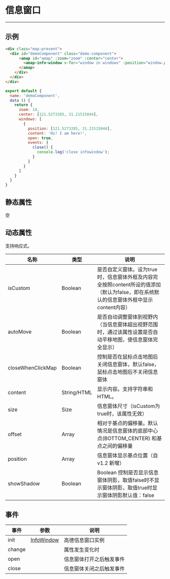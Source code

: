 # 信息窗口

---

## 示例

```html
<div class="map-present">
  <div id="demoComponent" class="demo-component">
      <amap id="amap" :zoom="zoom" :center="center">
        <amap-info-window v-for="window in windows" :position="window.position" :content="window.content" :open="window.open" :events="window.events"></amap-info-window>
      </amap>
    </div>
  </div>
</div>
```

```javascript
export default {
  name: 'demoComponent',
  data () {
    return {
      zoom: 14,
      center: [121.5273285, 31.21515044],
      windows: [
        {
          position: [121.5273285, 31.21515044],
          content: 'Hi! I am here!',
          open: true,
          events: {
            close() {
              console.log('close infowindow');
            }
          }
        }
      ]
    }
  }
}
```


<div class="map-present">
  <div id="demoComponent" class="demo-component">
      <amap id="amap" :zoom="zoom" :center="center">
        <amap-info-window v-for="window in windows" :position="window.position" :content="window.content" :open="window.open" :events="window.events"></amap-info-window>
      </amap>
    </div>
  </div>
</div>

<script>
export default {
  name: 'demoComponent',
  data () {
    return {
      zoom: 14,
      center: [121.5273285, 31.21515044],
      windows: [
        {
          position: [121.5273285, 31.21515044],
          content: 'Hi! I am here!',
          events: {
            close() {
              console.log('close infowindow');
            }
          }
        }
      ]
    }
  }
}
</script>

## 静态属性
空

## 动态属性
支持响应式。

名称 | 类型 | 说明
---|---|---|
isCustom | Boolean | 是否自定义窗体。设为true时，信息窗体外框及内容完全按照content所设的值添加（默认为false，即在系统默认的信息窗体外框中显示content内容）
autoMove | Boolean | 是否自动调整窗体到视野内（当信息窗体超出视野范围时，通过该属性设置是否自动平移地图，使信息窗体完全显示）
closeWhenClickMap | Boolean | 控制是否在鼠标点击地图后关闭信息窗体，默认false，鼠标点击地图后不关闭信息窗体
content | String/HTML | 显示内容。支持字符串和HTML。
size | Size | 信息窗体尺寸（isCustom为true时，该属性无效）
offset | Array | 相对于基点的偏移量。默认情况是信息窗体的底部中心点(BOTTOM_CENTER) 和基点之间的偏移量
position | Array | 信息窗体显示基点位置（自v1.2 新增）
showShadow | Boolean | Boolean 控制是否显示信息窗体阴影，取值false时不显示窗体阴影，取值true时显示窗体阴影默认值：false

## 事件

事件 | 参数 | 说明
---|---|---|
init |[InfoWindow](http://lbs.amap.com/api/javascript-api/reference/infowindow/) | 高德信息窗口实例
change||属性发生变化时
open||信息窗体打开之后触发事件
close||信息窗体关闭之后触发事件
